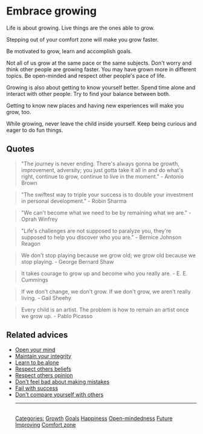 # Embrace growing

Life is about growing. Live things are the ones able to grow.

Stepping out of your comfort zone will make you grow faster.

Be motivated to grow, learn and accomplish goals.

Not all of us grow at the same pace or the same subjects. Don't worry and think other people are growing faster. You may have grown more in different topics. Be open-minded and respect other people's pace of life.

Growing is also about getting to know yourself better. Spend time alone and interact with other people. Try to find your balance between both. 

Getting to know new places and having new experiences will make you grow, too.

While growing, never leave the child inside yourself. Keep being curious and eager to do fun things.

## Quotes

> "The journey is never ending. There's always gonna be growth, improvement, adversity; you just gotta take it all in and do what's right, continue to grow, continue to live in the moment." - Antonio Brown

> "The swiftest way to triple your success is to double your investment in personal development." - Robin Sharma

> "We can't become what we need to be by remaining what we are." - Oprah Winfrey

> "Life's challenges are not supposed to paralyze you, they're supposed to help you discover who you are." - Bernice Johnson Reagon

> We don't stop playing because we grow old; we grow old because we stop playing. - George Bernard Shaw

> It takes courage to grow up and become who you really are. - E. E. Cummings

> If we don't change, we don't grow. If we don't grow, we aren't really living. - Gail Sheehy

> Every child is an artist. The problem is how to remain an artist once we grow up. - Pablo Picasso

## Related advices

- [Open your mind](../Open%20your%20mind/index.md)
- [Maintain your integrity](../Maintain%20your%20integrity/index.md)
- [Learn to be alone](../Learn%20to%20be%20alone/index.md)
- [Respect others beliefs](../Respect%20others%20beliefs/index.md)
- [Respect others opinion](../Respect%20others%20opinion/index.md)
- [Don't feel bad about making mistakes](../We%20all%20make%20mistakes/index.md)
- [Fail with success](../Fail%20with%20success/index.md)
- [Don't compare yourself with others](../Don't%20compare%20yourself%20with%20others/index.md)<hr/><br/>[Categories:](../Categories/index.md) [Growth](../Categories/Growth.md) [Goals](../Categories/Goals.md) [Happiness](../Categories/Happiness.md) [Open-mindedness](../Categories/Open-mindedness.md) [Future](../Categories/Future.md) [Improving](../Categories/Improving.md) [Comfort zone](../Categories/Comfort%20zone.md)